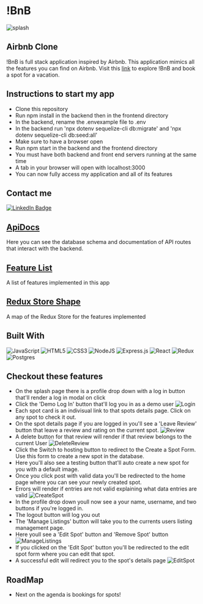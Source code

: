 # !BnB
![splash](https://i.imgur.com/4r8TJra.png)
## Airbnb Clone
!BnB is full stack application inspired by Airbnb. This application mimics all the features you can find on Airbnb. Visit this [link](https://ben-bnb-api.herokuapp.com/) to explore !BnB and book a spot for a vacation.
## Instructions to start my app
- Clone this repository
- Run npm install in the backend then in the frontend directory
- In the backend, rename the .envexample file to .env
- In the backend run 'npx dotenv sequelize-cli db:migrate' and 'npx dotenv sequelize-cli db:seed:all'
- Make sure to have a browser open
- Run npm start in the backend and the frontend directory
- You must have both backend and front end servers running at the same time
- A tab in your browser will open with localhost:3000
- You can now fully access my application and all of its features
## Contact me
<div>
  <a href="https://www.linkedin.com/in/bennjamin-thai-6a1285127/">
    <img src="https://img.shields.io/badge/LinkedIn-blue?style=for-the-badge&logo=linkedin&logoColor=white" alt="LinkedIn Badge"/>
  </a>
</div>

## [ApiDocs](https://github.com/Benties/API-project/tree/main/backend#readme)
Here you can see the database schema and documentation of API routes that interact with the backend.
## [Feature List](https://github.com/Benties/API-project/wiki/Feature-List)
A list of features implemented in this app
## [Redux Store Shape](https://github.com/Benties/API-project/wiki/Redux-Store-Shape)
A map of the Redux Store for the features implemented
## Built With
![JavaScript](https://img.shields.io/badge/javascript-%23323330.svg?style=for-the-badge&logo=javascript&logoColor=%23F7DF1E)
![HTML5](https://img.shields.io/badge/html5-%23E34F26.svg?style=for-the-badge&logo=html5&logoColor=white)
![CSS3](https://img.shields.io/badge/css3-%231572B6.svg?style=for-the-badge&logo=css3&logoColor=white)
![NodeJS](https://img.shields.io/badge/node.js-6DA55F?style=for-the-badge&logo=node.js&logoColor=white)
![Express.js](https://img.shields.io/badge/express.js-%23404d59.svg?style=for-the-badge&logo=express&logoColor=%2361DAFB)
![React](https://img.shields.io/badge/react-%2320232a.svg?style=for-the-badge&logo=react&logoColor=%2361DAFB)
![Redux](https://img.shields.io/badge/redux-%23593d88.svg?style=for-the-badge&logo=redux&logoColor=white)
![Postgres](https://img.shields.io/badge/postgres-%23316192.svg?style=for-the-badge&logo=postgresql&logoColor=white)
## Checkout these features
- On the splash page there is a profile drop down with a log in button that'll render a log in modal on click
- Click the 'Demo Log In' button that'll log you in as a demo user
![Login](https://i.imgur.com/IUN1rCi.png)
- Each spot card is an indivisual link to that spots details page. Click on any spot to check it out.
- On the spot details page if you are logged in you'll see a 'Leave Review' button that leave a review and rating on the current spot.
![Review](https://i.imgur.com/p3il9zd.png)
- A delete button for that review will render if that review belongs to the current User
![DeleteReview](https://i.imgur.com/rAba6Ew.png)
- Click the Switch to hosting button to redirect to the Create a Spot Form. Use this form to create a new spot in the database.
- Here you'll also see a testing button that'll auto create a new spot for you with a default image.
- Once you click post with valid data you'll be redirected to the home page where you can see your newly created spot.
- Errors will render if entries are not valid explaining what data entries are valid
![CreateSpot](https://i.imgur.com/kjFG6zC.png)
- In the profile drop down youll now see a your name, username, and two buttons if you're logged in.
- The logout button will log you out
- The 'Manage Listings' button will take you to the currents users listing management page.
- Here youll see a 'Edit Spot' button and 'Remove Spot' button
![ManageListings](https://i.imgur.com/hZvrwLp.png)
- If you clicked on the 'Edit Spot' button you'll be redirected to the edit spot form where you can edit that spot.
- A successful edit will redirect you to the spot's details page
![EditSpot](https://i.imgur.com/ir4hxdg.png)
## RoadMap
- Next on the agenda is bookings for spots!
